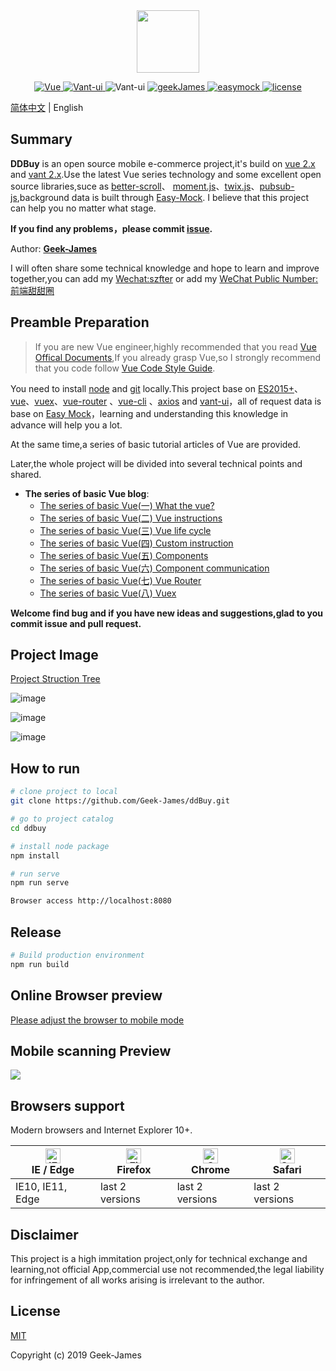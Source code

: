 <div align="center">
<img src="http://518taole.7-orange.cn/geek3.png" width = "100" height = "100" div align=center />
</div>
<p align="center">
  <a href="https://github.com/vuejs/vue">
    <img src="https://img.shields.io/badge/Vue-2.6.10-brightgreen.svg" alt="Vue">
  </a>
  <a href="https://youzan.github.io/vant/#/zh-CN/intro">
    <img src="https://img.shields.io/badge/Vant--UI-2.7.0-brightgreen.svg" alt="Vant-ui">
  </a>
  <img src="https://img.shields.io/badge/Node-8.9+-brightgreen.svg" alt="Vant-ui">
   <a href="https://github.com/Geek-James">
    <img src="https://img.shields.io/badge/build-passing-green.svg" alt="geekJames">
  </a>
  <a href="https://github.com/easy-mock/easy-mock">
    <img src="https://img.shields.io/badge/EasyMock-1.6.0-brightgreen.svg" alt="easymock">
  </a>
    <a href="https://github.com/Geek-James/ddBuy/blob/master/LICENSE">
    <img src="https://img.shields.io/github/license/mashape/apistatus.svg" alt="license">
  </a>
</p>

[简体中文](https://github.com/Geek-James/ddBuy/blob/master/README.md) | English

## Summary

**DDBuy** is an open source mobile e-commerce project,it's  build on [vue 2.x](https://github.com/vuejs/vue) and [vant 2.x](https://youzan.github.io/vant/#/zh-CN/intro).Use the latest Vue series technology and some excellent open source libraries,suce as [better-scroll](http://ustbhuangyi.github.io/better-scroll/doc/api.html)、 [moment.js](https://github.com/moment/moment/)、[twix.js](https://github.com/icambron/twix.js)、[pubsub-js](https://github.com/mroderick/PubSubJS),background data is built through [Easy-Mock](https://github.com/easy-mock/easy-mock). I believe that this project can help you no matter what stage.

**If you find any problems，please commit [issue](https://github.com/Geek-James/ddBuy/issues).**

Author: **[Geek-James](https://juejin.im/user/5c4ebc72e51d4511dc7306ce)**

I will often share some technical knowledge and hope to learn and improve together,you can add my [Wechat:szfter](http://518taole.7-orange.cn/myWechat) or add my [WeChat Public Number:前端甜甜圈](http://518taole.7-orange.cn/wechat.jpg)

## Preamble Preparation

>If you are new Vue engineer,highly recommended that you read [Vue Offical Documents](https://cn.vuejs.org/),If you already grasp Vue,so I strongly recommend that you code follow [Vue Code Style Guide](https://cn.vuejs.org/v2/style-guide/).

You need to install [node](http://nodejs.org/) and  [git](https://git-scm.com/) locally.This project base on [ES2015+](http://es6.ruanyifeng.com/)、[vue](https://cn.vuejs.org/index.html)、[vuex](https://vuex.vuejs.org/zh-cn/)、[vue-router](https://router.vuejs.org/zh-cn/) 、[vue-cli](https://github.com/vuejs/vue-cli) 、[axios](https://github.com/axios/axios) and [vant-ui](https://youzan.github.io/vant/#/zh-CN/intro)，all of request data is base on [Easy Mock](https://github.com/easy-mock/easy-mock)，learning and understanding this knowledge in advance will help you a lot.

At the same time,a series of basic tutorial articles of Vue are provided. 

Later,the whole project will be divided into several technical points and shared.
- **The series of basic Vue blog**:
    - [The series of basic Vue(一) What the vue?](https://juejin.im/post/5d64f31ae51d4561db5e3a74)
    - [The series of basic Vue(二) Vue instructions](https://juejin.im/post/5d652fb351882505a87a976b)
    - [The series of basic Vue(三) Vue life cycle
](https://juejin.im/post/5d6675716fb9a06b10273c1c)
    - [The series of basic Vue(四) Custom instruction
](https://juejin.im/post/5d673ad7f265da03934bf266)
    - [The series of basic Vue(五) Components
](https://juejin.im/post/5d67eac7e51d453c12504e3a)
    - [The series of basic Vue(六) Component communication
](https://juejin.im/post/5d699e2b6fb9a06ae3727746)
    - [The series of basic Vue(七) Vue Router
](https://juejin.im/post/5d6e6f366fb9a06b32609021)
    - [The series of basic Vue(八) Vuex](https://juejin.im/post/5d6f5801f265da03da24b365)

**Welcome find bug and if you have new ideas and suggestions,glad to you commit issue and pull request.**

## Project Image
[Project Struction Tree](https://github.com/Geek-James/ddBuy/blob/master/README.structure.md)

![image](http://518taole.7-orange.cn/homePage.jpg)

![image](http://518taole.7-orange.cn/categorytwo.jpg)

![image](http://518taole.7-orange.cn/myOrder.jpg)

## How to run

```bash
# clone project to local
git clone https://github.com/Geek-James/ddBuy.git

# go to project catalog
cd ddbuy

# install node package
npm install

# run serve
npm run serve

Browser access http://localhost:8080
```

## Release

```bash
# Build production environment
npm run build
```

## Online Browser preview

[Please adjust the browser to mobile mode](http://ddbuy.7-orange.cn)

## Mobile scanning Preview
![](http://518taole.7-orange.cn/qrcode.gif)

## Browsers support

Modern browsers and Internet Explorer 10+.

| [<img src="https://raw.githubusercontent.com/alrra/browser-logos/master/src/edge/edge_48x48.png" alt="IE / Edge" width="24px" height="24px" />](https://godban.github.io/browsers-support-badges/)</br>IE / Edge | [<img src="https://raw.githubusercontent.com/alrra/browser-logos/master/src/firefox/firefox_48x48.png" alt="Firefox" width="24px" height="24px" />](https://godban.github.io/browsers-support-badges/)</br>Firefox | [<img src="https://raw.githubusercontent.com/alrra/browser-logos/master/src/chrome/chrome_48x48.png" alt="Chrome" width="24px" height="24px" />](https://godban.github.io/browsers-support-badges/)</br>Chrome | [<img src="https://raw.githubusercontent.com/alrra/browser-logos/master/src/safari/safari_48x48.png" alt="Safari" width="24px" height="24px" />](https://godban.github.io/browsers-support-badges/)</br>Safari |
| --------- | --------- | --------- | --------- |
| IE10, IE11, Edge| last 2 versions| last 2 versions| last 2 versions

## Disclaimer
This project is a high immitation project,only for technical exchange and learning,not official App,commercial use not recommended,the legal liability for infringement of all works arising is irrelevant to the author.
## License

[MIT](https://github.com/Geek-James/ddBuy/blob/master/LICENSE)

Copyright (c) 2019 Geek-James
